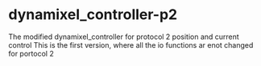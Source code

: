 # dynamixel_controller-p2
The modified dynamixel_controller for protocol 2 position and current control
This is the first version, where all the io functions ar enot changed for portocol 2
